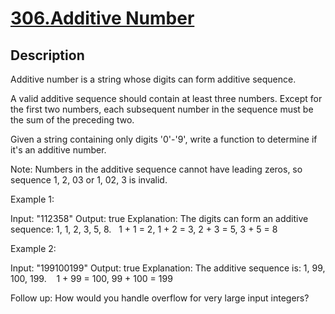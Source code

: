 # [306.Additive Number](https://leetcode.com/problems/additive-number/)
        
## Description
        
Additive number is a string whose digits can form additive sequence.

A valid additive sequence should contain at least three numbers. Except for the first two numbers, each subsequent number in the sequence must be the sum of the preceding two.

Given a string containing only digits &#39;0&#39;-&#39;9&#39;, write a function to determine if it&#39;s an additive number.

Note: Numbers in the additive sequence cannot have leading zeros, so sequence 1, 2, 03 or 1, 02, 3 is invalid.

Example 1:


Input: &quot;112358&quot;
Output: true 
Explanation: The digits can form an additive sequence: 1, 1, 2, 3, 5, 8. 
&nbsp;            1 + 1 = 2, 1 + 2 = 3, 2 + 3 = 5, 3 + 5 = 8


Example 2:


Input: &quot;199100199&quot;
Output: true 
Explanation: The additive sequence is: 1, 99, 100, 199.&nbsp;
&nbsp;            1 + 99 = 100, 99 + 100 = 199

Follow up:
How would you handle overflow for very large input integers?